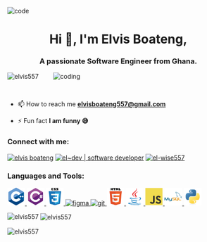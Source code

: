 ![code](https://github.com/KIRAN-KUMAR-K3/banner/blob/main/Untitled%20design%20(1).png?raw=true)
<h1 align="center">Hi 👋, I'm Elvis Boateng,</h1>
<h3 align="center">A passionate Software Engineer from Ghana.</h3>

<img align = "right" alt="coding" width="400" src="https://encrypted-tbn0.gstatic.com/images?q=tbn:ANd9GcTHx5uXbK0GQVIUKUMPs8Bsxuv2aPcdlBqbeg&s">
<p align="left"> <img src="https://komarev.com/ghpvc/?username=elvis557&label=Profile%20views&color=0e75b6&style=flat" alt="elvis557" /> </p>

<img style= "border-radius: 20px;">

- 📫 How to reach me **elvisboateng557@gmail.com**

- ⚡ Fun fact **I am funny 😅**

<h3 align="left">Connect with me:</h3>
<p align="left">
<a href="https://linkedin.com/in/elvis boateng" target="blank"><img align="center" src="https://raw.githubusercontent.com/rahuldkjain/github-profile-readme-generator/master/src/images/icons/Social/linked-in-alt.svg" alt="elvis boateng" height="30" width="40" /></a>
<a href="https://www.youtube.com/c/el~dev | software developer" target="blank"><img align="center" src="https://raw.githubusercontent.com/rahuldkjain/github-profile-readme-generator/master/src/images/icons/Social/youtube.svg" alt="el~dev | software developer" height="30" width="40" /></a>
<a href="https://www.leetcode.com/el-wise557" target="blank"><img align="center" src="https://raw.githubusercontent.com/rahuldkjain/github-profile-readme-generator/master/src/images/icons/Social/leet-code.svg" alt="el-wise557" height="30" width="40" /></a>
</p>

<h3 align="left">Languages and Tools:</h3>
<p align="left"> <a href="https://www.w3schools.com/cpp/" target="_blank" rel="noreferrer"> <img src="https://raw.githubusercontent.com/devicons/devicon/master/icons/cplusplus/cplusplus-original.svg" alt="cplusplus" width="40" height="40"/> </a> <a href="https://www.w3schools.com/cs/" target="_blank" rel="noreferrer"> <img src="https://raw.githubusercontent.com/devicons/devicon/master/icons/csharp/csharp-original.svg" alt="csharp" width="40" height="40"/> </a> <a href="https://www.w3schools.com/css/" target="_blank" rel="noreferrer"> <img src="https://raw.githubusercontent.com/devicons/devicon/master/icons/css3/css3-original-wordmark.svg" alt="css3" width="40" height="40"/> </a> <a href="https://www.figma.com/" target="_blank" rel="noreferrer"> <img src="https://www.vectorlogo.zone/logos/figma/figma-icon.svg" alt="figma" width="40" height="40"/> </a> <a href="https://git-scm.com/" target="_blank" rel="noreferrer"> <img src="https://www.vectorlogo.zone/logos/git-scm/git-scm-icon.svg" alt="git" width="40" height="40"/> </a> <a href="https://www.w3.org/html/" target="_blank" rel="noreferrer"> <img src="https://raw.githubusercontent.com/devicons/devicon/master/icons/html5/html5-original-wordmark.svg" alt="html5" width="40" height="40"/> </a> <a href="https://www.java.com" target="_blank" rel="noreferrer"> <img src="https://raw.githubusercontent.com/devicons/devicon/master/icons/java/java-original.svg" alt="java" width="40" height="40"/> </a> <a href="https://developer.mozilla.org/en-US/docs/Web/JavaScript" target="_blank" rel="noreferrer"> <img src="https://raw.githubusercontent.com/devicons/devicon/master/icons/javascript/javascript-original.svg" alt="javascript" width="40" height="40"/> </a> <a href="https://www.mysql.com/" target="_blank" rel="noreferrer"> <img src="https://raw.githubusercontent.com/devicons/devicon/master/icons/mysql/mysql-original-wordmark.svg" alt="mysql" width="40" height="40"/> </a> <a href="https://www.python.org" target="_blank" rel="noreferrer"> <img src="https://raw.githubusercontent.com/devicons/devicon/master/icons/python/python-original.svg" alt="python" width="40" height="40"/> </a> </p>

<p><img align="left" src="https://github-readme-stats.vercel.app/api/top-langs?username=elvis557&show_icons=true&locale=en&layout=compact" alt="elvis557" /></p>

<p>&nbsp;<img align="center" src="https://github-readme-stats.vercel.app/api?username=elvis557&show_icons=true&locale=en" alt="elvis557" /></p>

<p><img align="center" src="https://github-readme-streak-stats.herokuapp.com/?user=elvis557&" alt="elvis557" /></p>
